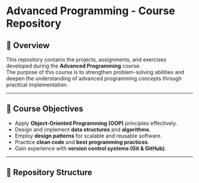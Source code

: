 # Advanced Programming - Course Repository

## 📌 Overview
This repository contains the projects, assignments, and exercises developed during the **Advanced Programming** course.  
The purpose of this course is to strengthen problem-solving abilities and deepen the understanding of advanced programming concepts through practical implementation.

---

## 🎯 Course Objectives
- Apply **Object-Oriented Programming (OOP)** principles effectively.  
- Design and implement **data structures** and **algorithms**.  
- Employ **design patterns** for scalable and reusable software.  
- Practice **clean code** and **best programming practices**.  
- Gain experience with **version control systems (Git & GitHub)**.  

---

## 📂 Repository Structure
